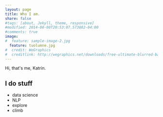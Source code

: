 ```yaml
---
layout: page
title: Who I am.
share: false
#tags: [about, Jekyll, theme, responsive]
#modified: 2014-08-08T20:53:07.573882-04:00
#comments: true
image:
#  feature: sample-image-2.jpg
  feature: tuolumne.jpg
#  credit: WeGraphics
#  creditlink: http://wegraphics.net/downloads/free-ultimate-blurred-background-pack/
---
```


Hi, that's me, Katrin.

## I do stuff

* data science
* NLP
* explore
* climb


